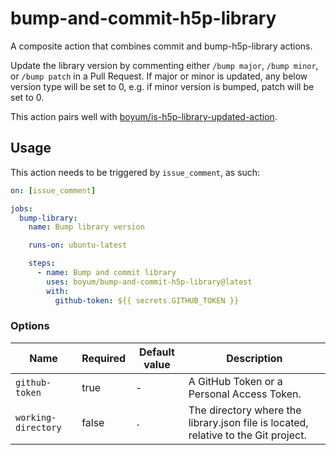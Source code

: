 # bump-and-commit-h5p-library

A composite action that combines commit and bump-h5p-library actions.

Update the library version by commenting either `/bump major`, `/bump minor`, or `/bump patch` in a Pull Request. If major or minor is updated, any below version type will be set to 0, e.g. if minor version is bumped, patch will be set to 0.

This action pairs well with [boyum/is-h5p-library-updated-action](https://github.com/boyum/is-h5p-library-updated-action).

## Usage

This action needs to be triggered by `issue_comment`, as such:

```yml
on: [issue_comment]

jobs:
  bump-library:
    name: Bump library version

    runs-on: ubuntu-latest

    steps:
      - name: Bump and commit library
        uses: boyum/bump-and-commit-h5p-library@latest
        with:
          github-token: ${{ secrets.GITHUB_TOKEN }}
```

### Options

| Name                | Required | Default value | Description                                                                        |
| ------------------- | -------- | ------------- | ---------------------------------------------------------------------------------- |
| `github-token`      | true     | -             | A GitHub Token or a Personal Access Token.                                         |
| `working-directory` | false    | `.`           | The directory where the library.json file is located, relative to the Git project. |
